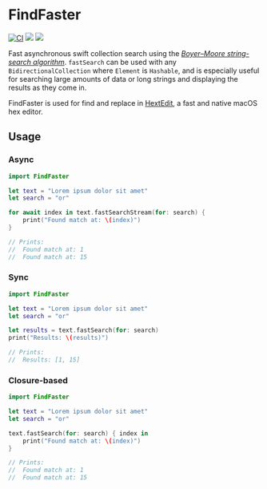 # FindFaster

[![CI](https://github.com/Finnvoor/FindFaster/actions/workflows/CI.yml/badge.svg)](https://github.com/Finnvoor/FindFaster/actions/workflows/CI.yml) [![](https://img.shields.io/endpoint?url=https%3A%2F%2Fswiftpackageindex.com%2Fapi%2Fpackages%2FFinnvoor%2FFindFaster%2Fbadge%3Ftype%3Dplatforms)](https://swiftpackageindex.com/Finnvoor/FindFaster) [![](https://img.shields.io/endpoint?url=https%3A%2F%2Fswiftpackageindex.com%2Fapi%2Fpackages%2FFinnvoor%2FFindFaster%2Fbadge%3Ftype%3Dswift-versions)](https://swiftpackageindex.com/Finnvoor/FindFaster)

Fast asynchronous swift collection search using the [_Boyer–Moore string-search algorithm_](https://en.wikipedia.org/wiki/Boyer%E2%80%93Moore_string-search_algorithm).  `fastSearch` can be used with any `BidirectionalCollection` where `Element` is `Hashable`, and is especially useful for searching large amounts of data or long strings and displaying the results as they come in.

FindFaster is used for find and replace in [HextEdit](https://apps.apple.com/app/apple-store/id1557247094?pt=120542042&ct=github&mt=8), a fast and native macOS hex editor.

## Usage
### Async 
```swift
import FindFaster

let text = "Lorem ipsum dolor sit amet"
let search = "or"

for await index in text.fastSearchStream(for: search) {
    print("Found match at: \(index)")
}

// Prints:
//  Found match at: 1
//  Found match at: 15
```

### Sync
```swift
import FindFaster

let text = "Lorem ipsum dolor sit amet"
let search = "or"

let results = text.fastSearch(for: search)
print("Results: \(results)")

// Prints:
//  Results: [1, 15]
```

### Closure-based
```swift
import FindFaster

let text = "Lorem ipsum dolor sit amet"
let search = "or"

text.fastSearch(for: search) { index in
    print("Found match at: \(index)")
}

// Prints:
//  Found match at: 1
//  Found match at: 15
```
